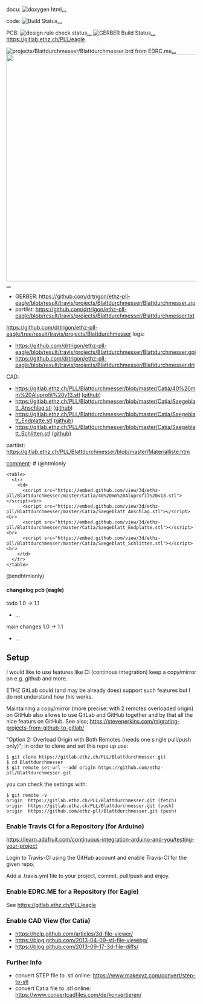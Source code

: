 <!--
docu: [![doxygen html](https://raw.githubusercontent.com/ethz-pll/Blattdurchmesser/result/docu/doc/html/doxygen.png)](https://rawgit.com/ethz-pll/Blattdurchmesser/result/docu/doc/html/index.html)

[comment]: # (doxygen latex pdf output? https://github.com/drtrigon/sketchbook/blob/result/docu/doc/latex/refman.pdf)

code: [![Build Status](https://travis-ci.org/ethz-pll/Blattdurchmesser.svg?branch=master)](https://travis-ci.org/ethz-pll/Blattdurchmesser)

PCB: [![design rule check status](https://edrc.me/api/v1/user/drtrigon/project/ethz-pll-eagle/img/status.svg)](https://edrc.me/g/drtrigon/ethz-pll-eagle)
[![GERBER Build Status](https://travis-ci.org/drtrigon/ethz-pll-eagle.svg?branch=master)](https://travis-ci.org/drtrigon/ethz-pll-eagle)
https://gitlab.ethz.ch/PLL/eagle

[![projects/Blattdurchmesser/Blattdurchmesser.brd from EDRC.me](https://edrc.me/api/v1/user/drtrigon/project/ethz-pll-eagle/img/file/projects%2FBlattdurchmesser%2FBlattdurchmesser.png?ref=refs%2Fheads%2Fmaster)](https://edrc.me/g/drtrigon/ethz-pll-eagle)
[![projects/Blattdurchmesser/Blattdurchmesser.png](https://raw.githubusercontent.com/drtrigon/ethz-pll-eagle/result/travis/projects/Blattdurchmesser/Blattdurchmesser.png)](https://github.com/drtrigon/ethz-pll-eagle/blob/result/travis/projects/Blattdurchmesser/Blattdurchmesser.png)
* GERBER: https://github.com/drtrigon/ethz-pll-eagle/blob/result/travis/projects/Blattdurchmesser/Blattdurchmesser.zip
* partlist: https://github.com/drtrigon/ethz-pll-eagle/blob/result/travis/projects/Blattdurchmesser/Blattdurchmesser.txt
-->
docu: ![doxygen html](https://raw.githubusercontent.com/ethz-pll/Blattdurchmesser/result/docu/doc/html/doxygen.png)[...](https://rawgit.com/ethz-pll/Blattdurchmesser/result/docu/doc/html/index.html)

[comment]: # (doxygen latex pdf output? https://github.com/drtrigon/sketchbook/blob/result/docu/doc/latex/refman.pdf)

code: ![Build Status](https://travis-ci.org/ethz-pll/Blattdurchmesser.svg?branch=master)[...](https://travis-ci.org/ethz-pll/Blattdurchmesser)

PCB: ![design rule check status](https://edrc.me/api/v1/user/drtrigon/project/ethz-pll-eagle/img/status.svg)[...](https://edrc.me/g/drtrigon/ethz-pll-eagle)
![GERBER Build Status](https://travis-ci.org/drtrigon/ethz-pll-eagle.svg?branch=master)[...](https://travis-ci.org/drtrigon/ethz-pll-eagle)
https://gitlab.ethz.ch/PLL/eagle

![projects/Blattdurchmesser/Blattdurchmesser.brd from EDRC.me](https://edrc.me/api/v1/user/drtrigon/project/ethz-pll-eagle/img/file/projects%2FBlattdurchmesser%2FBlattdurchmesser.png?ref=refs%2Fheads%2Fmaster)[...](https://edrc.me/g/drtrigon/ethz-pll-eagle)
<img src="https://raw.githubusercontent.com/drtrigon/ethz-pll-eagle/result/travis/projects/Blattdurchmesser/Blattdurchmesser.png" width="600">
[...](https://github.com/drtrigon/ethz-pll-eagle/blob/result/travis/projects/Blattdurchmesser/Blattdurchmesser.png)
* GERBER: https://github.com/drtrigon/ethz-pll-eagle/blob/result/travis/projects/Blattdurchmesser/Blattdurchmesser.zip
* partlist: https://github.com/drtrigon/ethz-pll-eagle/blob/result/travis/projects/Blattdurchmesser/Blattdurchmesser.txt

https://github.com/drtrigon/ethz-pll-eagle/tree/result/travis/projects/Blattdurchmesser logs:
* https://github.com/drtrigon/ethz-pll-eagle/blob/result/travis/projects/Blattdurchmesser/Blattdurchmesser.gpi
* https://github.com/drtrigon/ethz-pll-eagle/blob/result/travis/projects/Blattdurchmesser/Blattdurchmesser.dri

CAD: 
* https://gitlab.ethz.ch/PLL/Blattdurchmesser/blob/master/Catia/40%20mm%20Aluprofil%20v13.stl
  ([github](https://github.com/ethz-pll/Blattdurchmesser/blob/master/Catia/40%20mm%20Aluprofil%20v13.stl))
* https://gitlab.ethz.ch/PLL/Blattdurchmesser/blob/master/Catia/Saegeblatt_Anschlag.stl
  ([github](https://github.com/ethz-pll/Blattdurchmesser/blob/master/Catia/Saegeblatt_Anschlag.stl))
* https://gitlab.ethz.ch/PLL/Blattdurchmesser/blob/master/Catia/Saegeblatt_Endplatte.stl
  ([github](https://github.com/ethz-pll/Blattdurchmesser/blob/master/Catia/Saegeblatt_Endplatte.stl))
* https://gitlab.ethz.ch/PLL/Blattdurchmesser/blob/master/Catia/Saegeblatt_Schlitten.stl
  ([github](https://github.com/ethz-pll/Blattdurchmesser/blob/master/Catia/Saegeblatt_Schlitten.stl))

partlist: https://gitlab.ethz.ch/PLL/Blattdurchmesser/blob/master/Materialliste.htm

[comment]: # (@htmlonly

    <table>
      <tr>
        <td>
          <script src="https://embed.github.com/view/3d/ethz-pll/Blattdurchmesser/master/Catia/40%20mm%20Aluprofil%20v13.stl"></script><br>
          <script src="https://embed.github.com/view/3d/ethz-pll/Blattdurchmesser/master/Catia/Saegeblatt_Anschlag.stl"></script><br>
          <script src="https://embed.github.com/view/3d/ethz-pll/Blattdurchmesser/master/Catia/Saegeblatt_Endplatte.stl"></script><br>
          <script src="https://embed.github.com/view/3d/ethz-pll/Blattdurchmesser/master/Catia/Saegeblatt_Schlitten.stl"></script><br>
        </td>
      </tr>
    </table>
@endhtmlonly)

#### changelog pcb (eagle)

todo 1.0 -> 1.1

* ...

main changes 1.0 -> 1.1

* ...

## Setup

I would like to use features like CI (continous integration) keep a copy/mirror on e.g. github and more.

ETHZ GitLab could (and may be already does) support such features but I do not understand how this works.

Maintaining a copy/mirror (more precise: with 2 remotes overloaded origin) on GitHub also allows
to use GitLab and GitHub together and by that all the nice featurs on GitHub.
See also; https://steveperkins.com/migrating-projects-from-github-to-gitlab/

"Option 2: Overload Origin with Both Remotes (needs one single pull/push only)"; in order to clone
and set this repo up use:
```
$ git clone https://gitlab.ethz.ch/PLL/Blattdurchmesser.git
$ cd Blattdurchmesser
$ git remote set-url --add origin https://github.com/ethz-pll/Blattdurchmesser.git
```
you can check the settings with:
```
$ git remote -v
origin  https://gitlab.ethz.ch/PLL/Blattdurchmesser.git (fetch)
origin  https://gitlab.ethz.ch/PLL/Blattdurchmesser.git (push)
origin  https://github.com/ethz-pll/Blattdurchmesser.git (push)
```

### Enable Travis CI for a Repository (for Arduino)
https://learn.adafruit.com/continuous-integration-arduino-and-you/testing-your-project

Login to Travis-CI using the GitHub account and enable Travis-CI for the given repo.

Add a .travis.yml file to your project, commit, pull/push and enjoy.

### Enable EDRC.ME for a Repository (for Eagle)
See https://gitlab.ethz.ch/PLL/eagle

### Enable CAD View (for Catia)
* https://help.github.com/articles/3d-file-viewer/
* https://blog.github.com/2013-04-09-stl-file-viewing/
* https://blog.github.com/2013-09-17-3d-file-diffs/

### Further Info
* convert STEP file to .stl online: https://www.makexyz.com/convert/step-to-stl
* convert Catia file to .stl online: https://www.convertcadfiles.com/de/konvertieren/
